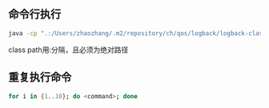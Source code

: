 
## 命令行执行
```bash
java -cp ".:/Users/zhaozhang/.m2/repository/ch/qos/logback/logback-classic/1.2.3/logback-classic-1.2.3.jar:/Users/zhaozhang/.m2/repository/ch/qos/logback/logback-core/1.2.3/logback-core-1.2.3.jar:/Users/zhaozhang/.m2/repository/org/slf4j/slf4j-api/1.7.25/slf4j-api-1.7.25.jar" com.itutry.demo.SellTicketDemo
```

class path用:分隔，且必须为绝对路径

## 重复执行命令
```bash
for i in {1..10}; do <command>; done
```
